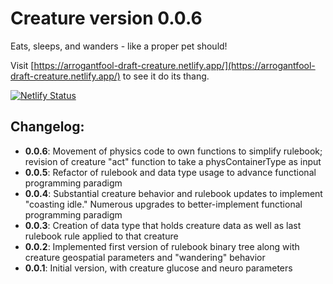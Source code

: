 # Creature version 0.0.6

Eats, sleeps, and wanders - like a proper pet should!

Visit [https://arrogantfool-draft-creature.netlify.app/](https://arrogantfool-draft-creature.netlify.app/) to see it do its thang.

[![Netlify Status](https://api.netlify.com/api/v1/badges/2984688a-76b0-4643-83ee-39ee6b0fcf79/deploy-status)](https://app.netlify.com/sites/arrogantfool-draft-creature/deploys)

## Changelog:
* **0.0.6**: Movement of physics code to own functions to simplify rulebook; revision of creature "act" function to take a physContainerType as input
* **0.0.5**: Refactor of rulebook and data type usage to advance functional programming paradigm
* **0.0.4**: Substantial creature behavior and rulebook updates to implement "coasting idle." Numerous upgrades to better-implement functional programming paradigm
* **0.0.3**: Creation of data type that holds creature data as well as last rulebook rule applied to that creature
* **0.0.2**: Implemented first version of rulebook binary tree along with creature geospatial parameters and "wandering" behavior
* **0.0.1**: Initial version, with creature glucose and neuro parameters
